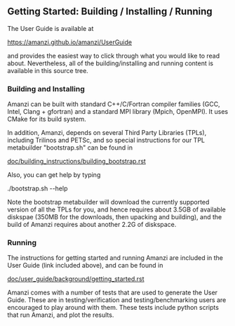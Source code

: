## Getting Started:  Building / Installing / Running

The User Guide is available at

  https://amanzi.github.io/amanzi/UserGuide

and provides the easiest way to click through what you would like to
read about. Nevertheless, all of the building/installing and running
content is available in this source tree.

### Building and Installing

Amanzi can be built with standard C++/C/Fortran compiler families
(GCC, Intel, Clang + gfortran) and a standard MPI library (Mpich,
OpenMPI).  It uses CMake for its build system.

In addition, Amanzi, depends on several Third Party Libraries (TPLs),
including Trilinos and PETSc, and so special instructions for our 
TPL metabuilder "bootstrap.sh" can be found in

[doc/building_instructions/building_bootstrap.rst](doc/building_instructions/building_bootstrap.rst)

Also, you can get help by typing

./bootstrap.sh --help

Note the bootstrap metabuilder will download the currently supported
version of all the TPLs for you, and hence requires about 3.5GB of 
available diskspae (350MB for the downloads, then upacking and building),
and the build of Amanzi requires about another 2.2G of diskspace.

### Running

The instructions for getting started and running Amanzi are included
in the User Guide (link included above), and can be found in

[doc/user_guide/background/getting_started.rst](/doc/user_guide/background/getting_started.rst)

Amanzi comes with a number of tests that are used to generate the User
Guide.  These are in testing/verification and testing/benchmarking
users are encouraged to play around with them.  These tests include
python scripts that run Amanzi, and plot the results.
